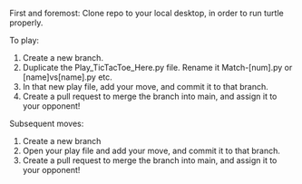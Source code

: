 First and foremost:
Clone repo to your local desktop, in order to run turtle properly.

To play:
1. Create a new branch.
2. Duplicate the Play_TicTacToe_Here.py file. Rename it Match-[num].py or [name]vs[name].py etc.
3. In that new play file, add your move, and commit it to that branch.
4. Create a pull request to merge the branch into main, and assign it to your opponent!

Subsequent moves:
1. Create a new branch
2. Open your play file and add your move, and commit it to that branch.
3. Create a pull request to merge the branch into main, and assign it to your opponent!
